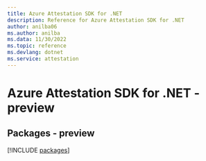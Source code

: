 ```yaml
---
title: Azure Attestation SDK for .NET
description: Reference for Azure Attestation SDK for .NET
author: anilba06
ms.author: anilba
ms.data: 11/30/2022
ms.topic: reference
ms.devlang: dotnet
ms.service: attestation
---
```

# Azure Attestation SDK for .NET - preview
## Packages - preview
[!INCLUDE [packages](attestation-index.md)]